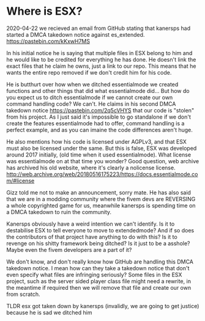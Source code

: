 # Where is ESX?

2020-04-22 we recieved an email from GitHub stating that kanersps had started a DMCA takedown notice against es_extended. https://pastebin.com/kKxwH7MS

In his initial notice he is saying that multiple files in ESX belong to him and he would like to be credited for everything he has done. He doesn't link the exact files that he claim he owns, just a link to our repo. This means that he wants the entire repo removed if we don't credit him for his code.

He is butthurt over how when we ditched essentialmode we created functions and other things that did what essentialmode did... But how do you expect us to ditch essentialmode if we cannot create our own command handling code? We can't. He claims in his second DMCA takedown notice https://pastebin.com/2q5cVHYS that our code is "stolen" from his project.
As I just said it's impossible to go standalone if we don't create the features essentialmode had to offer, command handling is a perfect example, and as you can imaine the code differences aren't huge.

He also mentions how his code is licensed under AGPLv3, and that ESX must also be licensed under the same. But this is false, ESX was developed around 2017 initially, (old time when it used essentialmode). What license was essentialmode on at that time you wonder? Good question, web archive has archived his old website, where it's clearly a nolicense license. http://web.archive.org/web/20180516175223/https://docs.essentialmode.com/#license

Gizz told me not to make an announcement, sorry mate. He has also said that we are in a modding community where the fivem devs are REVERSING a whole copyrighted game for us, meanwhile kanersps is spending time on a DMCA takedown to ruin the community.

Kanersps obviously have a weird intention we can't identify. Is it to destabilise ESX to tell everyone to move to extendedmode? And if so does the contributors of that project have anything to do with this? Is it to revenge on his shitty framework being ditched? Is it just to be a asshole? Maybe even the fivem developers are a part of it?

We don't know, and don't really know how GitHub are handling this DMCA takedown notice. I mean how can they take a takedown notice that don't even specify what files are infringing seriously? Some files in the ESX project, such as the server sided player class file might need a rewrite, in the meantime if required then we will remove that file and create our own from scratch.

TLDR esx got taken down by kanersps (invalidly, we are going to get justice) because he is sad we ditched him

